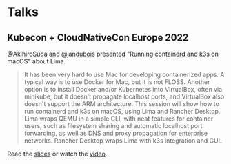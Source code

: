 # Talks

## Kubecon + CloudNativeCon Europe 2022

[@AkihiroSuda](https://github.com/AkihiroSuda) and [@jandubois](https://github.com/jandubois) presented "Running containerd and k3s on macOS" about Lima.

> It has been very hard to use Mac for developing containerized apps. A typical way is to use Docker for Mac, but it is not FLOSS. Another option is to install Docker and/or Kubernetes into VirtualBox, often via minikube, but it doesn't propagate localhost ports, and VirtualBox also doesn't support the ARM architecture. This session will show how to run containerd and k3s on macOS, using Lima and Rancher Desktop. Lima wraps QEMU in a simple CLI, with neat features for container users, such as filesystem sharing and automatic localhost port forwarding, as well as DNS and proxy propagation for enterprise networks. Rancher Desktop wraps Lima with k3s integration and GUI.

Read the [slides](https://static.sched.com/hosted_files/kccnceu2022/5f/lima.pdf) or watch the [video](https://www.youtube.com/watch?v=g5GCsbjkzRM).

